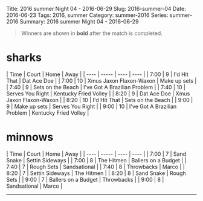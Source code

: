 Title: 2016 summer Night 04 - 2016-06-29
Slug: 2016-summer-04
Date: 2016-06-23
Tags: 2016, summer
Category: summer-2016
Series: summer-2016
Summary: 2016 summer Night 04 - 2016-06-29

> Winners are shown in **bold** after the match is completed.

sharks
=====
| Time | Court | Home | Away |
| ---- | ----- | ---- | ---- | <!-- begin table -->
| 7:00 | 9 | I'd Hit That | Dat Ace Doe |
| 7:00 | 10 | Xmus Jaxon Flaxon-Waxon | Make up sets |
| 7:40 | 9 | Sets on the Beach | I've Got A Brazilian Problem |
| 7:40 | 10 | Serves You Right | Kentucky Fried Volley |
| 8:20 | 9 | Dat Ace Doe | Xmus Jaxon Flaxon-Waxon |
| 8:20 | 10 | I'd Hit That | Sets on the Beach |
| 9:00 | 9 | Make up sets | Serves You Right |
| 9:00 | 10 | I've Got A Brazilian Problem | Kentucky Fried Volley |

<!-- end table -->
minnows
=====
| Time | Court | Home | Away |
| ---- | ----- | ---- | ---- | <!-- begin table -->
| 7:00 | 7 | Sand Snake | Settin Sideways |
| 7:00 | 8 | The Hitmen | Ballers on a Budget |
| 7:40 | 7 | Rough Sets | Sandsational |
| 7:40 | 8 | Throwbacks | Marco |
| 8:20 | 7 | Settin Sideways | The Hitmen |
| 8:20 | 8 | Sand Snake | Rough Sets |
| 9:00 | 7 | Ballers on a Budget | Throwbacks |
| 9:00 | 8 | Sandsational | Marco |

<!-- end table -->



---